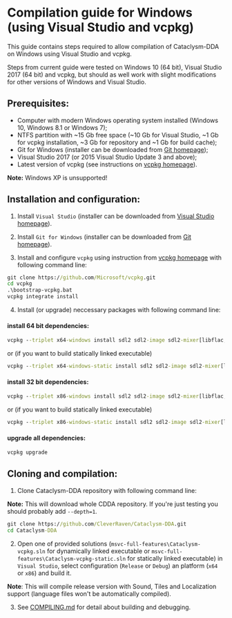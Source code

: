 # Compilation guide for Windows (using Visual Studio and vcpkg)

This guide contains steps required to allow compilation of Cataclysm-DDA on Windows using Visual Studio and vcpkg.

Steps from current guide were tested on Windows 10 (64 bit), Visual Studio 2017 (64 bit) and vcpkg, but should as well work with slight modifications for other versions of Windows and Visual Studio.

## Prerequisites:

* Computer with modern Windows operating system installed (Windows 10, Windows 8.1 or Windows 7);
* NTFS partition with ~15 Gb free space (~10 Gb for Visual Studio, ~1 Gb for vcpkg installation, ~3 Gb for repository and ~1 Gb for build cache);
* Git for Windows (installer can be downloaded from [Git homepage](https://git-scm.com/));
* Visual Studio 2017 (or 2015 Visual Studio Update 3 and above);
* Latest version of vcpkg (see instructions on [vcpkg homepage](https://github.com/Microsoft/vcpkg)).

**Note:** Windows XP is unsupported!

## Installation and configuration:

1. Install `Visual Studio` (installer can be downloaded from [Visual Studio homepage](https://visualstudio.microsoft.com/)).

2. Install `Git for Windows` (installer can be downloaded from [Git homepage](https://git-scm.com/)).

3. Install and configure `vcpkg` using instruction from [vcpkg homepage](https://github.com/Microsoft/vcpkg/blob/master/README.md#quick-start) with following command line:

```cmd
git clone https://github.com/Microsoft/vcpkg.git
cd vcpkg
.\bootstrap-vcpkg.bat
vcpkg integrate install
```

4. Install (or upgrade) neccessary packages with following command line:

#### install 64 bit dependencies:

```cmd
vcpkg --triplet x64-windows install sdl2 sdl2-image sdl2-mixer[libflac,mpg123,libmodplug,libvorbis] sdl2-ttf gettext
```

or (if you want to build statically linked executable)

```cmd
vcpkg --triplet x64-windows-static install sdl2 sdl2-image sdl2-mixer[libflac,mpg123,libmodplug,libvorbis] sdl2-ttf gettext
```


#### install 32 bit dependencies:

```cmd
vcpkg --triplet x86-windows install sdl2 sdl2-image sdl2-mixer[libflac,mpg123,libmodplug,libvorbis] sdl2-ttf gettext
```

or (if you want to build statically linked executable)

```cmd
vcpkg --triplet x86-windows-static install sdl2 sdl2-image sdl2-mixer[libflac,mpg123,libmodplug,libvorbis] sdl2-ttf gettext
```

#### upgrade all dependencies:

```cmd
vcpkg upgrade
```

## Cloning and compilation:

1. Clone Cataclysm-DDA repository with following command line:

**Note:** This will download whole CDDA repository. If you're just testing you should probably add `--depth=1`.

```cmd
git clone https://github.com/CleverRaven/Cataclysm-DDA.git
cd Cataclysm-DDA
```

2. Open one of provided solutions (`msvc-full-features\Cataclysm-vcpkg.sln` for dynamically linked executable or `msvc-full-features\Cataclysm-vcpkg-static.sln` for statically linked executable) in `Visual Studio`, select configuration (`Release` or `Debug`) an platform (`x64` or `x86`) and build it.

**Note**: This will compile release version with Sound, Tiles and Localization support (language files won't be automatically compiled).

3.  See [COMPILING.md](https://github.com/CleverRaven/Cataclysm-DDA/blob/master/COMPILING.md#visual-studio-guide) for detail about building and debugging.
